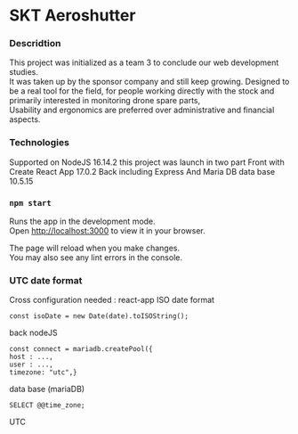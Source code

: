# SKT Aeroshutter

### Descridtion

This project was initialized as a team 3 to conclude our web development studies.\
It was taken up by the sponsor company and still keep growing.
Designed to be a real tool for the field, for people working directly with the stock and primarily interested in monitoring drone spare parts,\
Usability and ergonomics are preferred over administrative and financial aspects.

### Technologies

Supported on NodeJS 16.14.2 this project was launch in two part
Front with Create React App 17.0.2
Back including Express
And Maria DB data base 10.5.15

### `npm start`

Runs the app in the development mode.\
Open [http://localhost:3000](http://localhost:3000) to view it in your browser.

The page will reload when you make changes.\
You may also see any lint errors in the console.

### UTC date format

Cross configuration needed :
react-app ISO date format

```react
const isoDate = new Date(date).toISOString();
```

back nodeJS

```nodejs
const connect = mariadb.createPool({
host : ...,
user : ...,
timezone: "utc",}
```

data base (mariaDB)

```mysql
SELECT @@time_zone;
```

UTC
